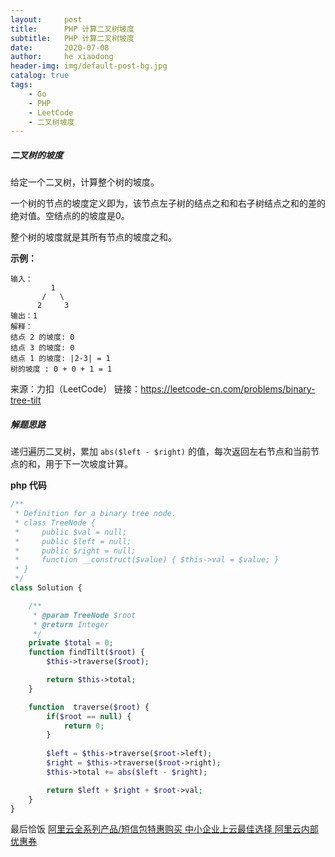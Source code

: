 ```yaml
---
layout:     post
title:      PHP 计算二叉树坡度
subtitle:   PHP 计算二叉树坡度
date:       2020-07-08
author:     he xiaodong
header-img: img/default-post-bg.jpg
catalog: true
tags:
    - Go
    - PHP
    - LeetCode
    - 二叉树坡度
---
```


##### 二叉树的坡度
给定一个二叉树，计算整个树的坡度。

一个树的节点的坡度定义即为，该节点左子树的结点之和和右子树结点之和的差的绝对值。空结点的的坡度是0。

整个树的坡度就是其所有节点的坡度之和。


**示例：**
```
输入：
         1
       /   \
      2     3
输出：1
解释：
结点 2 的坡度: 0
结点 3 的坡度: 0
结点 1 的坡度: |2-3| = 1
树的坡度 : 0 + 0 + 1 = 1
```

来源：力扣（LeetCode）
链接：https://leetcode-cn.com/problems/binary-tree-tilt


##### 解题思路
递归遍历二叉树，累加 `abs($left - $right)` 的值，每次返回左右节点和当前节点的和，用于下一次坡度计算。

**php 代码**
```php
/**
 * Definition for a binary tree node.
 * class TreeNode {
 *     public $val = null;
 *     public $left = null;
 *     public $right = null;
 *     function __construct($value) { $this->val = $value; }
 * }
 */
class Solution {

    /**
     * @param TreeNode $root
     * @return Integer
     */
    private $total = 0;
    function findTilt($root) {
        $this->traverse($root);

        return $this->total;
    }

    function  traverse($root) {
        if($root == null) {
            return 0;
        }
    
        $left = $this->traverse($root->left);
        $right = $this->traverse($root->right);
        $this->total += abs($left - $right);

        return $left + $right + $root->val;
    }
}
```


最后恰饭 [阿里云全系列产品/短信包特惠购买 中小企业上云最佳选择 阿里云内部优惠券](https://www.aliyun.com/minisite/goods?userCode=0amqgcs9)